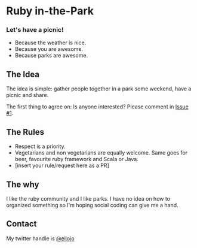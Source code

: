 Ruby in-the-Park
================

### Let's have a picnic!
- Because the weather is nice.
- Because you are awesome.
- Because parks are awesome.

## The Idea
The idea is simple: gather people together in a park some weekend, have a picnic and share. 

The first thing to agree on: Is anyone interested? Please comment in [Issue #1](https://github.com/ruby-in-the-park/ruby-in-the-park/issues/1).

## The Rules
- Respect is a priority.
- Vegetarians and non vegetarians are equally welcome. Same goes for beer, favourite ruby framework and Scala or Java.
- [insert your rule/request here as a PR]


## The why
I like the ruby community and I like parks. I have no idea on how to organized something so I'm hoping social coding can give me a hand.

## Contact
My twitter handle is [@eljojo](http://twitter.com/eljojo)
